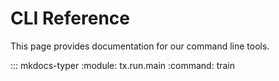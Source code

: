 # CLI Reference

This page provides documentation for our command line tools.

::: mkdocs-typer
    :module: tx.run.main
    :command: train